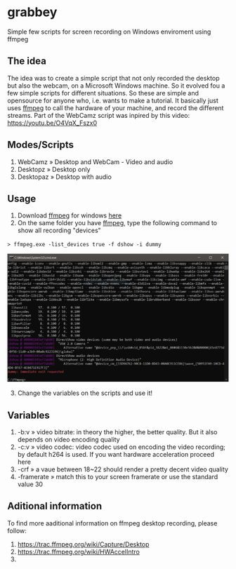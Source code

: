 # grabbey
Simple few scripts for screen recording on Windows enviroment using ffmpeg

## The idea
The idea was to create a simple script that not only recorded the desktop but also the webcam, on a Microsoft Windows machine. So it evolved fou a few simple scripts for different situations. So these are simple and opensource for anyone who, i.e. wants to make a tutorial. It basically just uses [ffmpeg](https://ffmpeg.org/) to call the hardware of your machine, and record the different streams. Part of the WebCamz script was inpired by this video: https://youtu.be/O4VqX_Fszx0

## Modes/Scripts
1. WebCamz » Desktop and WebCam - Video and audio
2. Desktopz » Desktop only
3. Desktopaz » Desktop with audio

## Usage
1. Download [ffmpeg](https://ffmpeg.org/) for windows [here](https://www.gyan.dev/ffmpeg/builds/ffmpeg-git-full.7z)
2. On the same folder you have [ffmpeg](https://ffmpeg.org/), type the following command to show all recording "devices"
 
 `> ffmpeg.exe -list_devices true -f dshow -i dummy`
 
 ![](./files/devices.PNG)
 
3. Change the variables on the scripts and use it!

## Variables
1. -b:v » video bitrate: in theory the higher, the better quality. But it also depends on video encoding quality
2. -c:v » video codec: video codec used on encoding the video recording; by default h264 is used. If you want hardware acceleration proceed here
3. -crf » a vaue between 18~22 should render a pretty decent video quality
4. -framerate » match this to your screen framerate or use the standard value 30

## Aditional information
To find more aaditional information on ffmpeg desktop recording, please follow: 
1. https://trac.ffmpeg.org/wiki/Capture/Desktop
2. https://trac.ffmpeg.org/wiki/HWAccelIntro
3. 